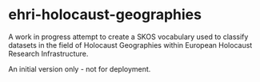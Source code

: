 # ehri-holocaust-geographies

A work in progress attempt to create a SKOS vocabulary used to classify datasets in the field of Holocaust Geographies within European Holocaust Research Infrastructure.

An initial version only - not for deployment.
